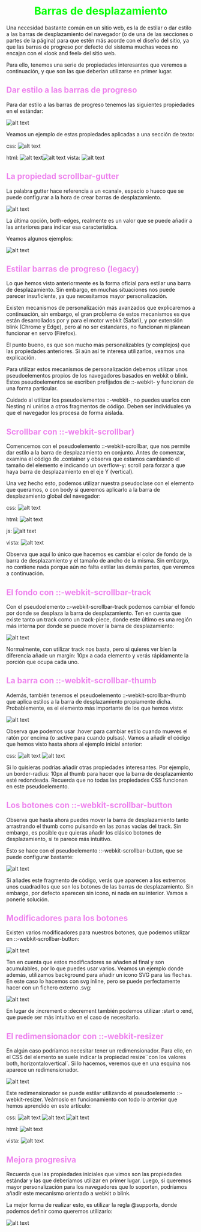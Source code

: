# <span style="color:lime"><center>Barras de desplazamiento</center></span>

Una necesidad bastante común en un sitio web, es la de estilar o dar estilo a las barras de desplazamiento del navegador (o de una de las secciones o partes de la página) para que estén más acorde con el diseño del sitio, ya que las barras de progreso por defecto del sistema muchas veces no encajan con el «look and feel» del sitio web.

Para ello, tenemos una serie de propiedades interesantes que veremos a continuación, y que son las que deberían utilizarse en primer lugar.

## <span style="color:violet">Dar estilo a las barras de progreso</span>
Para dar estilo a las barras de progreso tenemos las siguientes propiedades en el estándar:

![alt text](./imagenes-barras-de-desplazamiento/image.png)

Veamos un ejemplo de estas propiedades aplicadas a una sección de texto:

css:
![alt text](./imagenes-barras-de-desplazamiento/image-1.png)

html:
![alt text](./imagenes-barras-de-desplazamiento/image-2.png)![alt text](imagenes-barras-de-desplazamiento/image-3.png)
vista:
![alt text](./imagenes-barras-de-desplazamiento/image-4.png)

## <span style="color:violet">La propiedad scrollbar-gutter</span>
La palabra gutter hace referencia a un «canal», espacio o hueco que se puede configurar a la hora de crear barras de desplazamiento.

![alt text](./imagenes-barras-de-desplazamiento/image-5.png)

La última opción, both-edges, realmente es un valor que se puede añadir a las anteriores para indicar esa característica.

Veamos algunos ejemplos:

![alt text](./imagenes-barras-de-desplazamiento/image-6.png)

## <span style="color:violet">Estilar barras de progreso (legacy)</span>
Lo que hemos visto anteriormente es la forma oficial para estilar una barra de desplazamiento. Sin embargo, en muchas situaciones nos puede parecer insuficiente, ya que necesitamos mayor personalización.

Existen mecanismos de personalización más avanzados que explicaremos a continuación, sin embargo, el gran problema de estos mecanismos es que están desarrollados por y para el motor webkit (Safari), y por extensión blink (Chrome y Edge), pero al no ser estandares, no funcionan ni planean funcionar en servo (Firefox).

El punto bueno, es que son mucho más personalizables (y complejos) que las propiedades anteriores. Si aún así te interesa utilizarlos, veamos una explicación.

Para utilizar estos mecanismos de personalización debemos utilizar unos pseudoelementos propios de los navegadores basados en webkit o blink. Estos pseudoelementos se escriben prefijados de ::-webkit- y funcionan de una forma particular.

Cuidado al utilizar los pseudoelementos ::-webkit-, no puedes usarlos con Nesting ni unirlos a otros fragmentos de código. Deben ser individuales ya que el navegador los procesa de forma aislada.

## <span style="color:violet">Scrollbar con ::-webkit-scrollbar)</span>
Comencemos con el pseudoelemento ::-webkit-scrollbar, que nos permite dar estilo a la barra de desplazamiento en conjunto. Antes de comenzar, examina el código de .container y observa que estamos cambiando el tamaño del elemento e indicando un overflow-y: scroll para forzar a que haya barra de desplazamiento en el eje Y (vertical).

Una vez hecho esto, podemos utilizar nuestra pseudoclase con el elemento que queramos, o con body si queremos aplicarlo a la barra de desplazamiento global del navegador:

css:
![alt text](./imagenes-barras-de-desplazamiento/image-7.png)

html:
![alt text](./imagenes-barras-de-desplazamiento/image-8.png)

js:
![alt text](./imagenes-barras-de-desplazamiento/image-9.png)

vista:
![alt text](./imagenes-barras-de-desplazamiento/image-10.png)

Observa que aquí lo único que hacemos es cambiar el color de fondo de la barra de desplazamiento y el tamaño de ancho de la misma. Sin embargo, no contiene nada porque aún no falta estilar las demás partes, que veremos a continuación.

## <span style="color:violet">El fondo con ::-webkit-scrollbar-track</span>
Con el pseudoelemento ::-webkit-scrollbar-track podemos cambiar el fondo por donde se desplaza la barra de desplazamiento. Ten en cuenta que existe tanto un track como un track-piece, donde este último es una región más interna por donde se puede mover la barra de desplazamiento:

![alt text](./imagenes-barras-de-desplazamiento/image-11.png)

Normalmente, con utilizar track nos basta, pero si quieres ver bien la diferencia añade un margin: 10px a cada elemento y verás rápidamente la porción que ocupa cada uno.

## <span style="color:violet">La barra con ::-webkit-scrollbar-thumb</span>
Además, también tenemos el pseudoelemento ::-webkit-scrollbar-thumb que aplica estilos a la barra de desplazamiento propiamente dicha. Probablemente, es el elemento más importante de los que hemos visto:

![alt text](./imagenes-barras-de-desplazamiento/image-12.png)

Observa que podemos usar :hover para cambiar estilo cuando mueves el ratón por encima (o :active para cuando pulsas). Vamos a añadir el código que hemos visto hasta ahora al ejemplo inicial anterior:

css:
![alt text](./imagenes-barras-de-desplazamiento/image-13.png)
![alt text](./imagenes-barras-de-desplazamiento/image-14.png)

Si lo quisieras podrías añadir otras propiedades interesantes. Por ejemplo, un border-radius: 10px al thumb para hacer que la barra de desplazamiento esté redondeada. Recuerda que no todas las propiedades CSS funcionan en este pseudoelemento.

## <span style="color:violet">Los botones con ::-webkit-scrollbar-button</span>
Observa que hasta ahora puedes mover la barra de desplazamiento tanto arrastrando el thumb como pulsando en las zonas vacías del track. Sin embargo, es posible que quieras añadir los clásico botones de desplazamiento, si te parece más intuitivo.

Esto se hace con el pseudoelemento ::-webkit-scrollbar-button, que se puede configurar bastante:

![alt text](./imagenes-barras-de-desplazamiento/image-15.png)

Si añades este fragmento de código, verás que aparecen a los extremos unos cuadraditos que son los botones de las barras de desplazamiento. Sin embargo, por defecto aparecen sin icono, ni nada en su interior. Vamos a ponerle solución.

## <span style="color:violet">Modificadores para los botones</span>
Existen varios modificadores para nuestros botones, que podemos utilizar en ::-webkit-scrollbar-button:

![alt text](./imagenes-barras-de-desplazamiento/image-16.png)

Ten en cuenta que estos modificadores se añaden al final y son acumulables, por lo que puedes usar varios. Veamos un ejemplo donde además, utilizamos background para añadir un icono SVG para las flechas. En este caso lo hacemos con svg inline, pero se puede perfectamente hacer con un fichero externo .svg:

![alt text](./imagenes-barras-de-desplazamiento/image-17.png)

En lugar de :increment o :decrement también podemos utilizar :start o :end, que puede ser más intuitivo en el caso de necesitarlo.

## <span style="color:violet">El redimensionador con ::-webkit-resizer</span>
En algún caso podríamos necesitar tener un redimensionador. Para ello, en el CSS del elemento se suele indicar la propiedad resize``con los valores both, horizontalovertical`. Si lo hacemos, veremos que en una esquina nos aparece un redimensionador.

![alt text](./imagenes-barras-de-desplazamiento/image-18.png)

Este redimensionador se puede estilar utilizando el pseudoelemento ::-webkit-resizer. Veámoslo en funcionamiento con todo lo anterior que hemos aprendido en este artículo:

css:
![alt text](imagenes-barras-de-desplazamiento/image-19.png)
![alt text](imagenes-barras-de-desplazamiento/image-20.png)
![alt text](imagenes-barras-de-desplazamiento/image-21.png)

html:
![alt text](imagenes-barras-de-desplazamiento/image-22.png)

vista:
![alt text](imagenes-barras-de-desplazamiento/image-23.png)

## <span style="color:violet">Mejora progresiva</span>
Recuerda que las propiedades iniciales que vimos son las propiedades estándar y las que deberíamos utilizar en primer lugar. Luego, si queremos mayor personalización para los navegadores que lo soporten, podríamos añadir este mecanismo orientado a webkit o blink.

La mejor forma de realizar esto, es utilizar la regla @supports, donde podemos definir como queremos utilizarlo:

![alt text](imagenes-barras-de-desplazamiento/image-24.png)


